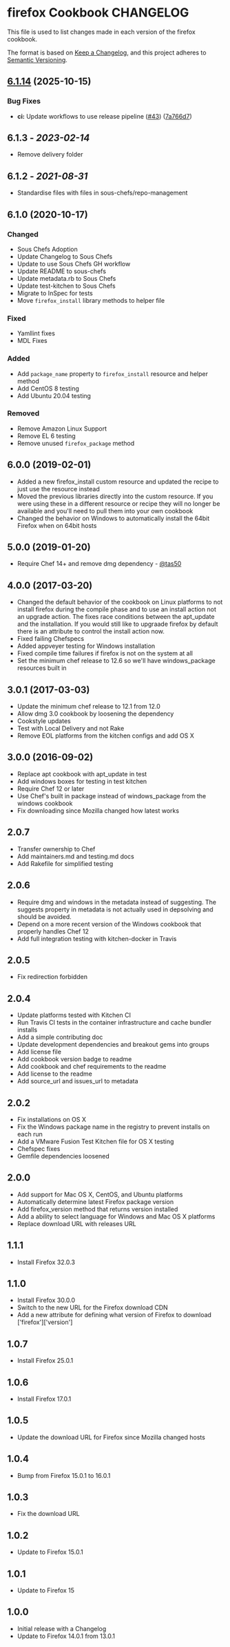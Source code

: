 # firefox Cookbook CHANGELOG

This file is used to list changes made in each version of the firefox cookbook.

The format is based on [Keep a Changelog](https://keepachangelog.com/en/1.0.0/),
and this project adheres to [Semantic Versioning](https://semver.org/spec/v2.0.0.html).

## [6.1.14](https://github.com/sous-chefs/firefox/compare/6.1.13...v6.1.14) (2025-10-15)


### Bug Fixes

* **ci:** Update workflows to use release pipeline ([#43](https://github.com/sous-chefs/firefox/issues/43)) ([7a766d7](https://github.com/sous-chefs/firefox/commit/7a766d74328c8d29899a2605f2d415871f5829c9))

## 6.1.3 - *2023-02-14*

* Remove delivery folder

## 6.1.2 - *2021-08-31*

* Standardise files with files in sous-chefs/repo-management

## 6.1.0 (2020-10-17)

### Changed

* Sous Chefs Adoption
* Update Changelog to Sous Chefs
* Update to use Sous Chefs GH workflow
* Update README to sous-chefs
* Update metadata.rb to Sous Chefs
* Update test-kitchen to Sous Chefs
* Migrate to InSpec for tests
* Move `firefox_install` library methods to helper file

### Fixed

* Yamllint fixes
* MDL Fixes

### Added

* Add `package_name` property to `firefox_install` resource and helper method
* Add CentOS 8 testing
* Add Ubuntu 20.04 testing

### Removed

* Remove Amazon Linux Support
* Remove EL 6 testing
* Remove unused `firefox_package` method

## 6.0.0 (2019-02-01)

* Added a new firefox_install custom resource and updated the recipe to just use the resource instead
* Moved the previous libraries directly into the custom resource. If you were using these in a different resource or recipe they will no longer be available and you'll need to pull them into your own cookbook
* Changed the behavior on Windows to automatically install the 64bit Firefox when on 64bit hosts

## 5.0.0 (2019-01-20)

* Require Chef 14+ and remove dmg dependency - [@tas50](https://github.com/tas50)

## 4.0.0 (2017-03-20)

* Changed the default behavior of the cookbook on Linux platforms to not install firefox during the compile phase and to use an install action not an upgrade action. The fixes race conditions between the apt_update and the installation. If you would still like to upgraade firefox by default there is an attribute to control the install action now.
* Fixed failing Chefspecs
* Added appveyer testing for Windows installation
* Fixed compile time failures if firefox is not on the system at all
* Set the minimum chef release to 12.6 so we'll have windows_package resources built in

## 3.0.1 (2017-03-03)

* Update the minimum chef release to 12.1 from 12.0
* Allow dmg 3.0 cookbook by loosening the dependency
* Cookstyle updates
* Test with Local Delivery and not Rake
* Remove EOL platforms from the kitchen configs and add OS X

## 3.0.0 (2016-09-02)

* Replace apt cookbook with apt_update in test
* Add windows boxes for testing in test kitchen
* Require Chef 12 or later
* Use Chef's built in package instead of windows_package from the windows cookbook
* Fix downloading since Mozilla changed how latest works

## 2.0.7

* Transfer ownership to Chef
* Add maintainers.md and testing.md docs
* Add Rakefile for simplified testing

## 2.0.6

* Require dmg and windows in the metadata instead of suggesting.  The suggests property in metadata is not actually used in depsolving and should be avoided.
* Depend on a more recent version of the Windows cookbook that properly handles Chef 12
* Add full integration testing with kitchen-docker in Travis

## 2.0.5

* Fix redirection forbidden

## 2.0.4

* Update platforms tested with Kitchen CI
* Run Travis CI tests in the container infrastructure and cache bundler installs
* Add a simple contributing doc
* Update development dependencies and breakout gems into groups
* Add license file
* Add cookbook version badge to readme
* Add cookbook and chef requirements to the readme
* Add license to the readme
* Add source_url and issues_url to metadata

## 2.0.2

* Fix installations on OS X
* Fix the Windows package name in the registry to prevent installs on each run
* Add a VMware Fusion Test Kitchen file for OS X testing
* Chefspec fixes
* Gemfile dependencies loosened

## 2.0.0

* Add support for Mac OS X, CentOS, and Ubuntu platforms
* Automatically determine latest Firefox package version
* Add firefox_version method that returns version installed
* Add a ability to select language for Windows and Mac OS X platforms
* Replace download URL with releases URL

## 1.1.1

* Install Firefox 32.0.3

## 1.1.0

* Install Firefox 30.0.0
* Switch to the new URL for the Firefox download CDN
* Add a new attribute for defining what version of Firefox to download ['firefox']['version']

## 1.0.7

* Install Firefox 25.0.1

## 1.0.6

* Install Firefox 17.0.1

## 1.0.5

* Update the download URL for Firefox since Mozilla changed hosts

## 1.0.4

* Bump from Firefox 15.0.1 to 16.0.1

## 1.0.3

* Fix the download URL

## 1.0.2

* Update to Firefox 15.0.1

## 1.0.1

* Update to Firefox 15

## 1.0.0

* Initial release with a Changelog
* Update to Firefox 14.0.1 from 13.0.1
